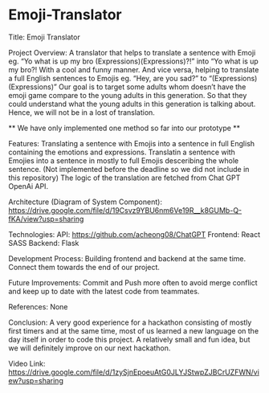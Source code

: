 # Emoji-Translator

Title: Emoji Translator

Project Overview: 
A translator that helps to translate a sentence with Emoji eg. “Yo what is up my bro (Expressions)(Expressions)?!” into “Yo what is up my bro?! With a cool and funny manner.
And vice versa, helping to translate a full English sentences to Emojis eg. “Hey, are you sad?” to “(Expressions)(Expressions)”
Our goal is to target some adults whom doesn’t have the emoji game compare to the young adults in this generation. So that they could understand what the young adults in this generation is talking about. Hence, we will not be in a lost of translation.

** We have only implemented one method so far into our prototype ** 

Features:
Translating a sentence with Emojis into a sentence in full English containing the emotions and expressions. 
Translatin a sentence with Emojies into a sentence in mostly to full Emojis desceribing the whole sentence. (Not implemented before the deadline so we did not include in this repository) 
The logic of the translation are fetched from Chat GPT OpenAi API.

Architecture (Diagram of System Component):
https://drive.google.com/file/d/19Csvz9YBU6nm6Ve19R__k8GUMb-Q-fKA/view?usp=sharing

Technologies:
API: https://github.com/acheong08/ChatGPT 
Frontend:
React
SASS
Backend: 
Flask

Development Process:
Building frontend and backend at the same time.
Connect them towards the end of our project.

Future Improvements:
Commit and Push more often to avoid merge conflict and keep up to date with the latest code from teammates.

References:
None

Conclusion:	
A very good experience for a hackathon consisting of mostly first timers and at the same time, most of us learned a new language on the day itself in order to code this project. A relatively small and fun idea, but we will definitely improve on our next hackathon.

Video Link:
https://drive.google.com/file/d/1zySjnEpoeuAtG0JLYJStwpZJBCrUZFWN/view?usp=sharing



